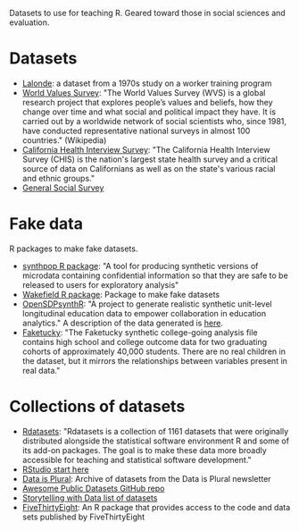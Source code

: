 Datasets to use for teaching R. Geared toward those in social sciences and evaluation.

# Datasets

- [Lalonde](https://github.com/jjchern/lalonde): a dataset from a 1970s study on a worker training program
- [World Values Survey](http://www.worldvaluessurvey.org/WVSDocumentationWV6.jsp): "The World Values Survey (WVS) is a global research project that explores people’s values and beliefs, how they change over time and what social and political impact they have. It is carried out by a worldwide network of social scientists who, since 1981, have conducted representative national surveys in almost 100 countries." (Wikipedia)
- [California Health Interview Survey](http://healthpolicy.ucla.edu/chis/Pages/default.aspx): "The California Health Interview Survey (CHIS) is the nation's largest state health survey and a critical source of data on Californians as well as on the state's various racial and ethnic groups."
- [General Social Survey](https://gssdataexplorer.norc.org/)


# Fake data
R packages to make fake datasets.

- [synthpop R package](https://cran.r-project.org/web/packages/synthpop/synthpop.pdf): "A tool for producing synthetic versions of microdata containing confidential information so that they are safe to be released to users for exploratory analysis"
- [Wakefield R package](https://github.com/trinker/wakefield): Package to make fake datasets
- [OpenSDPsynthR](https://github.com/opensdp/OpenSDPsynthR): "A project to generate realistic synthetic unit-level longitudinal education data to empower collaboration in education analytics." A description of the data generated is [here](https://drive.google.com/file/d/0BzA6GcmEs1BZTzFuY1ZBV3c5aUNfSkVVLXJTMmk4NjlwaV9n/view?usp=sharing).
- [Faketucky](https://github.com/opensdp/faketucky): "The Faketucky synthetic college-going analysis file contains high school and college outcome data for two graduating cohorts of approximately 40,000 students. There are no real children in the dataset, but it mirrors the relationships between variables present in real data."


# Collections of datasets
- [Rdatasets](https://vincentarelbundock.github.io/Rdatasets/datasets.html): "Rdatasets is a collection of 1161 datasets that were originally distributed alongside the statistical software environment R and some of its add-on packages. The goal is to make these data more broadly accessible for teaching and statistical software development."
- [RStudio start here](https://github.com/rstudio/RStartHere#data)
- [Data is Plural](https://docs.google.com/spreadsheets/d/1wZhPLMCHKJvwOkP4juclhjFgqIY8fQFMemwKL2c64vk/edit#gid=0): Archive of datasets from the Data is Plural newsletter
- [Awesome Public Datasets GitHub repo](https://github.com/awesomedata/awesome-public-datasets#socialsciences)
- [Storytelling with Data list of datasets](https://docs.google.com/document/d/1Ads4XsCjXmDrdGRgfmm_OgRdpFcl6Qhs6SOllNGyq7Y/edit?ts=5a0df365)
- [FiveThirtyEight](https://github.com/rudeboybert/fivethirtyeight): An R package that provides access to the code and data sets published by FiveThirtyEight 
